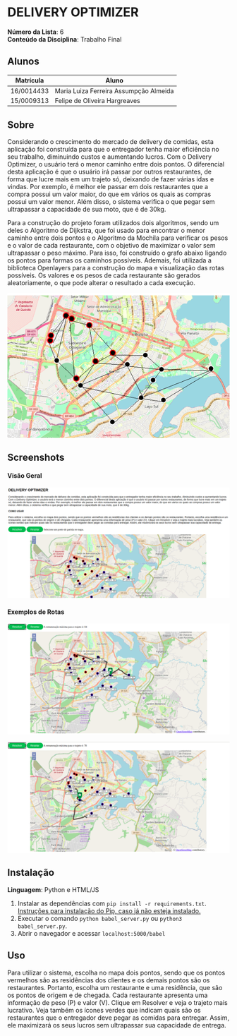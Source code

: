 # DELIVERY OPTIMIZER

**Número da Lista**: 6<br>
**Conteúdo da Disciplina**: Trabalho Final<br>

## Alunos
|Matrícula | Aluno |
| -- | -- |
| 16/0014433  |  Maria Luiza Ferreira Assumpção Almeida |
| 15/0009313  |  Felipe de Oliveira Hargreaves |

## Sobre 
Considerando o crescimento do mercado de delivery de comidas, esta aplicação foi construída para que o entregador tenha maior eficiência no seu trabalho, diminuindo custos e aumentando lucros. Com o Delivery Optimizer, o usuário terá o menor caminho entre dois pontos. O diferencial desta aplicação é que o usuário irá passar por outros restaurantes, de forma que lucre mais em um trajeto só, deixando de fazer várias idas e vindas. Por exemplo, é melhor ele passar em dois restaurantes que a compra possui um valor maior, do que em vários os quais as compras possui um valor menor. Além disso, o sistema verifica o que pegar sem ultrapassar a capacidade de sua moto, que é de 30kg.

Para a construção do projeto foram utilizados dois algoritmos, sendo um deles o Algoritmo de Dijkstra, que foi usado para encontrar o menor caminho entre dois pontos e o Algoritmo da Mochila para verificar os pesos e o valor de cada restaurante, com o objetivo de maximizar o valor sem ultrapassar o peso máximo. Para isso, foi construído o grafo abaixo ligando os pontos para formas os caminhos possíveis. Ademais, foi utilizada a biblioteca Openlayers para a construção do mapa e visualização das rotas possíveis. Os valores e os pesos de cada restaurante são gerados aleatoriamente, o que pode alterar o resultado a cada execução.

![Grafo](img/grafo.png)

## Screenshots

#### Visão Geral 
![Mapa1](img/mapa1.png)

#### Exemplos de Rotas
![Exemplo1](img/mapa2.png)

![Exemplo2](img/mapa3.png)

## Instalação 
**Linguagem**: Python e HTML/JS<br>
  1. Instalar as dependências com `pip install -r requirements.txt`. [Instruções para instalação do Pip, caso já não esteja instalado.](https://pip.pypa.io/en/stable/installing/)
  2. Executar o comando `python babel_server.py` ou `python3 babel_server.py`. 
  3. Abrir o navegador e acessar `localhost:5000/babel`

## Uso 
Para utilizar o sistema, escolha no mapa dois pontos, sendo que os pontos vermelhos são as residências dos clientes e os demais pontos são os restaurantes. Portanto, escolha um restaurante e uma residência, que são os pontos de origem e de chegada. Cada restaurante apresenta uma informação de peso (P) e valor (V). Clique em Resolver e veja o trajeto mais lucrativo. Veja também os ícones verdes que indicam quais são os restaurantes que o entregador deve pegar as comidas para entregar. Assim, ele maximizará os seus lucros sem ultrapassar sua capacidade de entrega.





